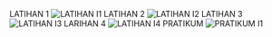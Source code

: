 LATIHAN 1
![LATIHAN I1](https://user-images.githubusercontent.com/103545327/163662347-c94db0b1-3d76-4b64-b4c8-0c126729c24e.png)
LATIHAN 2
![LATIHAN I2](https://user-images.githubusercontent.com/103545327/163662352-041a112d-a91b-42c2-871d-cd9389fa2d7d.png)
LATIHAN 3
![LATIHAN I3](https://user-images.githubusercontent.com/103545327/163662358-6688cfd5-752b-493f-96b8-fa64bdee9a6b.png)
LARIHAN 4
![LATIHAN I4](https://user-images.githubusercontent.com/103545327/163662361-963a60c4-db60-4d24-8e71-3ed9842f4a6c.png)
PRATIKUM
![PRATIKUM I1](https://user-images.githubusercontent.com/103545327/163662371-96811406-440c-4b28-8cdf-574517cbabc8.png)
